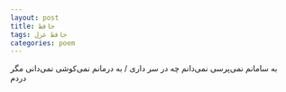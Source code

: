 ```yaml
---
layout: post
title: حافظ
tags: حافظ غزل
categories: poem
---
```


به سامانم نمی‌پرسی نمی‌دانم چه در سر داری / به درمانم نمی‌کوشی نمی‌دانی مگر دردم